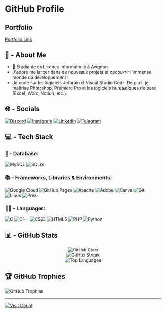 # GitHub Profile

## Portfolio
[Portfolio Link](https://example.com)

## 🤔 - About Me
- 🔭 Étudiante en Licence informatique à Avignon.
- J'adore me lancer dans de nouveaux projets et découvrir l'immense monde du développement !
- Je code sur les logiciels Jetbrain et Visual Studio Code. De plus, je maîtrise Photoshop, Premiere Pro et les logiciels bureautiques de base (Excel, Word, Notion, etc.).

## 🌐 - Socials
[![Discord](https://img.shields.io/badge/Discord-%237289DA.svg?logo=discord&logoColor=white)](https://discord.gg/maleekegh)
[![Instagram](https://img.shields.io/badge/Instagram-%23E4405F.svg?logo=Instagram&logoColor=white)](https://instagram.com/maleeeeke)
[![LinkedIn](https://img.shields.io/badge/LinkedIn-%230077B5.svg?logo=linkedin&logoColor=white)](https://linkedin.com/in/malek-ghabi-3b32672a9)
[![Telegram](https://img.shields.io/badge/Telegram-%232CA5E0.svg?logo=telegram&logoColor=white)](https://t.me/MG1607)


## 💻 - Tech Stack
### 💾 - Database:
![MySQL](https://img.shields.io/badge/mysql-%2300000f.svg?style=for-the-badge&logo=mysql&logoColor=white)
![SQLite](https://img.shields.io/badge/sqlite-%2307405e.svg?style=for-the-badge&logo=sqlite&logoColor=white)

### 📚 - Frameworks, Libraries & Environments:
![Google Cloud](https://img.shields.io/badge/GoogleCloud-%234285F4.svg?style=for-the-badge&logo=google-cloud&logoColor=white)
![GitHub Pages](https://img.shields.io/badge/github%20pages-121013?style=for-the-badge&logo=github&logoColor=white)
![Apache](https://img.shields.io/badge/apache-%23D42029.svg?style=for-the-badge&logo=apache&logoColor=white)
![Adobe](https://img.shields.io/badge/adobe-%23FF0000.svg?style=for-the-badge&logo=adobe&logoColor=white)
![Canva](https://img.shields.io/badge/Canva-%2300C4CC.svg?style=for-the-badge&logo=Canva&logoColor=white)
![Git](https://img.shields.io/badge/Git-fc6d26?style=for-the-badge&logo=git&logoColor=white)
![Linux](https://img.shields.io/badge/Linux-FCC624?style=for-the-badge&logo=linux&logoColor=black)
![Prezi](https://img.shields.io/badge/Prezi-%23000000.svg?style=for-the-badge&logo=Prezi&logoColor=white)

### 👨‍💻 - Languages:
![C](https://img.shields.io/badge/c-%2300599C.svg?style=for-the-badge&logo=c&logoColor=white)
![C++](https://img.shields.io/badge/c++-%2300599C.svg?style=for-the-badge&logo=c%2B%2B&logoColor=white)
![CSS3](https://img.shields.io/badge/css3-%231572B6.svg?style=for-the-badge&logo=css3&logoColor=white)
![HTML5](https://img.shields.io/badge/html5-%23E34F26.svg?style=for-the-badge&logo=html5&logoColor=white)
![PHP](https://img.shields.io/badge/php-%23777BB4.svg?style=for-the-badge&logo=php&logoColor=white)
![Python](https://img.shields.io/badge/python-3670A0?style=for-the-badge&logo=python&logoColor=ffdd54)

## 📊 - GitHub Stats

<p align="center">
        <img src="https://github-readme-stats.vercel.app/api?username=malekghabi1607&theme=default&hide_border=false&include_all_commits=false&count_private=true" alt="GitHub Stats"><br>
        <img src="https://github-readme-streak-stats.herokuapp.com/?user=malekghabi1607&theme=default&hide_border=false" alt="GitHub Streak"><br>
        <img src="https://github-readme-stats.vercel.app/api/top-langs/?username=malekghabi1607&theme=default&hide_border=false&include_all_commits=false&count_private=true&layout=compact" alt="Top Languages"> </p>

## 🏆 GitHub Trophies
![GitHub Trophies](https://github-profile-trophy.vercel.app/?username=malekghabi1607&theme=flat&no-frame=false&no-bg=false&margin-w=4)

---

[![Visit Count](https://visitcount.itsvg.in/api?id=malekghabi1607&icon=1&color=1)](https://visitcount.itsvg.in)
